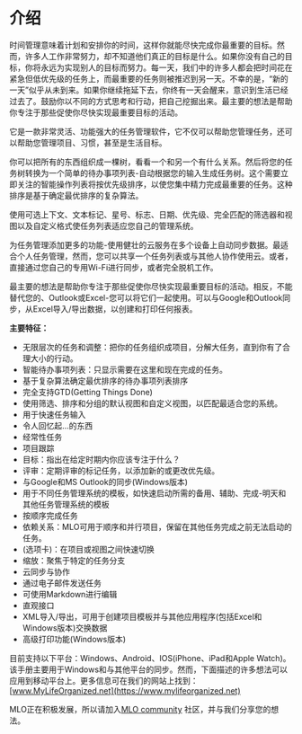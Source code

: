# **介绍**

时间管理意味着计划和安排你的时间，这样你就能尽快完成你最重要的目标。然而，许多人工作非常努力，却不知道他们真正的目标是什么。如果你没有自己的目标，你将永远为实现别人的目标而努力。每一天，我们中的许多人都会把时间花在紧急但低优先级的任务上，而最重要的任务则被推迟到另一天。不幸的是，“新的一天”似乎从未到来。如果你继续拖延下去，你终有一天会醒来，意识到生活已经过去了。鼓励你以不同的方式思考和行动，把自己挖掘出来。最主要的想法是帮助你专注于那些促使你尽快实现最重要目标的活动。

它是一款非常灵活、功能强大的任务管理软件，它不仅可以帮助您管理任务，还可以帮助您管理项目、习惯，甚至是生活目标。

你可以把所有的东西组织成一棵树，看看一个和另一个有什么关系。然后将您的任务树转换为一个简单的待办事项列表-自动根据您的输入生成任务树。这个需要立即关注的智能操作列表将按优先级排序，以使您集中精力完成最重要的任务。这种排序是基于确定最优排序的复杂算法。

使用可选上下文、文本标记、星号、标志、日期、优先级、完全匹配的筛选器和视图以及自定义格式使任务列表适应您自己的管理系统。

为任务管理添加更多的功能-使用健壮的云服务在多个设备上自动同步数据。最适合个人任务管理，然而，您可以共享一个任务列表或与其他人协作使用云。或者，直接通过您自己的专用Wi-Fi进行同步，或者完全脱机工作。

最主要的想法是帮助你专注于那些促使你尽快实现最重要目标的活动。相反，不能替代您的、Outlook或Excel-您可以将它们一起使用。可以与Google和Outlook同步，从Excel导入/导出数据，以创建和打印任何报表。

**主要特征：**

* 无限层次的任务和调整：把你的任务组织成项目，分解大任务，直到你有了合理大小的行动。
* 智能待办事项列表：只显示需要在这里和现在完成的任务。
* 基于复杂算法确定最优排序的待办事项列表排序
* 完全支持GTD(Getting Things Done)
* 使用筛选、排序和分组的默认视图和自定义视图，以匹配最适合您的系统。
* 用于快速任务输入
* 令人回忆起…的东西
* 经常性任务
* 项目跟踪
* 目标：指出在给定时期内你应该专注于什么？
* 评审：定期评审的标记任务，以添加新的或更改优先级。
* 与Google和MS Outlook的同步(Windows版本)
* 用于不同任务管理系统的模板，如快速启动所需的备用、辅助、完成-明天和其他任务管理系统的模板
* 按顺序完成任务
* 依赖关系：MLO可用于顺序和并行项目，保留在其他任务完成之前无法启动的任务。
* (选项卡)：在项目或视图之间快速切换
* 缩放：聚焦于特定的任务分支
* 云同步与协作
* 通过电子邮件发送任务
* 可使用Markdown进行编辑
* 直观接口
* XML导入/导出，可用于创建项目模板并与其他应用程序(包括Excel和Windows版本)交换数据
* 高级打印功能(Windows版本)

目前支持以下平台：Windows、Android、IOS(iPhone、iPad和Apple Watch)。该手册主要用于Windows和与其他平台的同步。然而，下面描述的许多想法可以应用到移动平台上。更多信息可在我们的网站上找到：[www.MyLifeOrganized.net](https://www.mylifeorganized.net)

MLO正在积极发展，所以请加入[MLO community](https://groups.google.com/group/MyLifeOrganized) 社区，并与我们分享您的想法。
